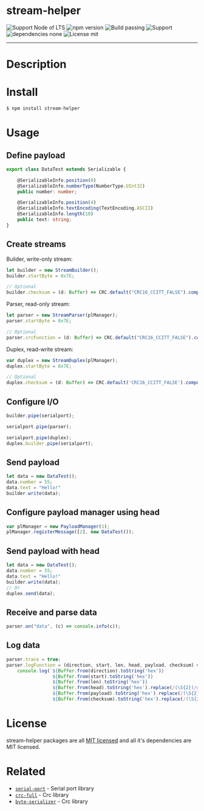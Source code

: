 # stream-helper

![Support Node of LTS](https://img.shields.io/badge/node-LTS-brightgreen.svg?style=plastic) ![npm version](https://img.shields.io/badge/npm-3.5.0-brightgreen.svg?style=plastic) 
![Build passing](https://img.shields.io/badge/build-passing%20Typescript-brightgreen.svg?style=plastic) 
![Support](https://img.shields.io/badge/support-JavaScript%20|%20TypeScript-brightgreen.svg?style=plastic) 
![dependencies none](https://img.shields.io/badge/dependencies-None-blue.svg?style=plastic) ![License mit](https://img.shields.io/badge/license-MIT-blue.svg?style=plastic)

---

# Description


# Install
```sh
$ npm install stream-helper
```

# Usage

## Define payload


```typescript
export class DataTest extends Serializable {

    @SerializableInfo.position(0)
    @SerializableInfo.numberType(NumberType.UInt32)
    public number: number;

    @SerializableInfo.position(4)
    @SerializableInfo.textEncoding(TextEncoding.ASCII)
    @SerializableInfo.length(10)
    public text: string;
}
```

## Create streams

Builder, write-only stream:   

```typescript
let builder = new StreamBuilder();
builder.startByte = 0x7E;

// Optional
builder.checksum = (d: Buffer) => CRC.default("CRC16_CCITT_FALSE").computeBuffer(d);
```
Parser, read-only stream:   

```typescript
let parser = new StreamParser(plManager);
parser.startByte = 0x7E;

// Optional
parser.crcFunction = (d: Buffer) => CRC.default("CRC16_CCITT_FALSE").computeBuffer(d);
```

Duplex, read-write stream:   

```typescript
var duplex = new StreamDuplex(plManager);
duplex.startByte = 0x7E;

// Optional
duplex.checksum = (d: Buffer) => CRC.default('CRC16_CCITT_FALSE').computeBuffer(d);
```
## Configure I/O


```typescript
builder.pipe(serialport);

serialport.pipe(parser);

serialport.pipe(duplex);
duplex.builder.pipe(serialport);
```

## Send payload


```typescript
let data = new DataTest();
data.number = 55;
data.text = "Hello!"
builder.write(data);
```

## Configure payload manager using head


```typescript
var plManager = new PayloadManager(1);
plManager.registerMessage([2], new DataTest());
```

## Send payload with head


```typescript
let data = new DataTest();
data.number = 55;
data.text = "Hello!"
builder.write(data);
// Or
duplex.send(data);
```

## Receive and parse data


```typescript
parser.on("data", (c) => console.info(c));
```

## Log data

```typescript
parser.trace = true;
parser.logFunction = (direction, start, len, head, payload, checksum) => 
    console.log(`${Buffer.from(direction).toString('hex')} 
                 ${Buffer.from(start).toString('hex')} 
                 ${Buffer.from(len).toString('hex')} 
                 ${Buffer.from(head).toString('hex').replace(/(\S{2})/g,"$1 ")} 
                 ${Buffer.from(payload).toString('hex').replace(/(\S{2})/g,"$1 ")} 
                 ${Buffer.from(checksum).toString('hex').replace(/(\S{2})/g,"$1 ")}`);
```


# License 

stream-helper packages are all [MIT licensed](https://github.com/riologiuseppe/stream-helper/blob/master/LICENSE) and all it's dependencies are MIT licensed.

# Related

- [`serial-port`](https://github.com/node-serialport/node-serialport) - Serial port library
- [`crc-full`](https://github.com/riologiuseppe/crc-full) - Crc library
- [`byte-serializer`](https://github.com/riologiuseppe/byte-serializer) - Crc library